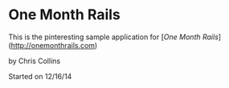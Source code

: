 # One Month Rails

This is the pinteresting sample application for
[*One Month Rails*] (http://onemonthrails.com)

by Chris Collins

Started on 12/16/14